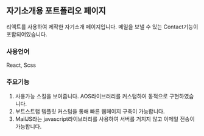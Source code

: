 ## 자기소개용 포트폴리오 페이지
리액트를 사용하여 제작한 자기소개 페이지입니다.
메일을 보낼 수 있는 Contact기능이 포함되어있습니다.

### 사용언어
React, Scss

### 주요기능
1. 사용가능 스킬을 보여줍니다. AOS라이브러리를 커스텀하여 동적으로 구현하였습니다.
2. 부트스트랩 템플릿 커스텀을 통해 빠른 웹페이지 구축이 가능합니다.
3. MailJS라는 javascript라이브러리를 사용하여 서버를 거치지 않고 이메일 전송이 가능합니다.
